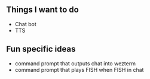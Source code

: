 ## Things I want to do

- Chat bot
- TTS

## Fun specific ideas

- command prompt that outputs chat into wezterm
- command prompt that plays FISH when FISH in chat